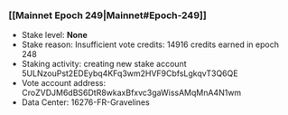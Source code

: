 ### [[Mainnet Epoch 249|Mainnet#Epoch-249]]
* Stake level: **None**
* Stake reason: Insufficient vote credits: 14916 credits earned in epoch 248
* Staking activity: creating new stake account 5ULNzouPst2EDEybq4KFq3wm2HVF9CbfsLgkqvT3Q6QE
* Vote account address: CroZVDJM6dBS6DtR8wkaxBfxvc3gaWissAMqMnA4N1wm
* Data Center: 16276-FR-Gravelines